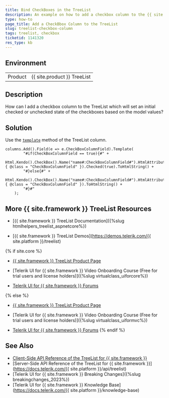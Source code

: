 ```yaml
---
title: Bind CheckBoxes in the TreeList
description: An example on how to add a checkbox column to the {{ site.product }} TreeList which will set the initial checked state based on model values.
type: how-to
page_title: Add a CheckBbox Column to the TreeList
slug: treelist-checkbox-column
tags: treelist, checkbox
ticketid: 1141320
res_type: kb
---
```


## Environment

<table>
 <tr>
  <td>Product</td>
  <td>{{ site.product }} TreeList</td>
 </tr>
</table>

## Description

How can I add a checkbox column to the TreeList which will set an initial checked or unchecked state of the checkboxes based on the model values?

## Solution

Use the [`template`](https://docs.telerik.com/aspnet-mvc/api/kendo.mvc.ui.fluent/treelistcolumnbuilder#templatesystemstring) method of the TreeList column.

```
columns.Add().Field(e => e.CheckBoxColumnField).Template(
        "#if(CheckBoxColumnField == true){#" +
            Html.Kendo().CheckBox().Name("name#:CheckBoxColumnField#").HtmlAttributes(new { @class = "CheckBoxColumnField" }).Checked(true).ToHtmlString() +
        "#}else{#" +
            Html.Kendo().CheckBox().Name("name#:CheckBoxColumnField#").HtmlAttributes(new { @class = "CheckBoxColumnField" }).ToHtmlString() +
        "#}#"
    );
```

## More {{ site.framework }} TreeList Resources

* [{{ site.framework }} TreeList Documentation]({%slug htmlhelpers_treelist_aspnetcore%})

* [{{ site.framework }} TreeList Demos](https://demos.telerik.com/{{ site.platform }}/treelist)

{% if site.core %}
* [{{ site.framework }} TreeList Product Page](https://www.telerik.com/aspnet-core-ui/treelist)

* [Telerik UI for {{ site.framework }} Video Onboarding Course (Free for trial users and license holders)]({%slug virtualclass_uiforcore%})

* [Telerik UI for {{ site.framework }} Forums](https://www.telerik.com/forums/aspnet-core-ui)

{% else %}
* [{{ site.framework }} TreeList Product Page](https://www.telerik.com/aspnet-mvc/treelist)

* [Telerik UI for {{ site.framework }} Video Onboarding Course (Free for trial users and license holders)]({%slug virtualclass_uiformvc%})

* [Telerik UI for {{ site.framework }} Forums](https://www.telerik.com/forums/aspnet-mvc)
{% endif %}

## See Also

* [Client-Side API Reference of the TreeList for {{ site.framework }}](https://docs.telerik.com/kendo-ui/api/javascript/ui/treelist)
* [Server-Side API Reference of the TreeList for {{ site.framework }}](https://docs.telerik.com/{{ site.platform }}/api/treelist)
* [Telerik UI for {{ site.framework }} Breaking Changes]({%slug breakingchanges_2023%})
* [Telerik UI for {{ site.framework }} Knowledge Base](https://docs.telerik.com/{{ site.platform }}/knowledge-base)
